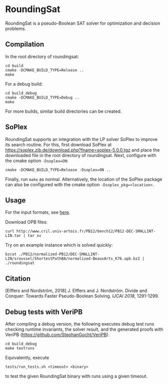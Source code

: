 # RoundingSat

RoundingSat is a pseudo-Boolean SAT solver for optimization and decision problems.

## Compilation

In the root directory of roundingsat:

    cd build
    cmake -DCMAKE_BUILD_TYPE=Release ..
    make

For a debug build:

    cd build_debug
    cmake -DCMAKE_BUILD_TYPE=Debug ..
    make

For more builds, similar build directories can be created.

## SoPlex

RoundingSat supports an integration with the LP solver SoPlex to improve its search routine.
For this, first download SoPlex at https://soplex.zib.de/download.php?fname=soplex-5.0.0.tgz and place the downloaded file in the root directory of roundingsat.
Next, configure with the cmake option `-Dsoplex=ON`:

    cmake -DCMAKE_BUILD_TYPE=Release -Dsoplex=ON ..

Finally, run `make` as normal.
Alternatively, the location of the SoPlex package can also be configured with the cmake option `-Dsoplex_pkg=<location>`.

## Usage

For the input formats, see [here](InputFormats.md).

Download OPB files:

    curl http://www.cril.univ-artois.fr/PB12/bench12/PB12-DEC-SMALLINT-LIN.tar | tar xv

Try on an example instance which is solved quickly:

    bzcat ./PB12/normalized-PB12/DEC-SMALLINT-LIN/sroussel/ShortestPathBA/normalized-BeauxArts_K76.opb.bz2 | ./roundingsat

## Citation

[Elffers and Nordström, 2018] J. Elffers and J. Nordström. Divide and Conquer: Towards Faster Pseudo-Boolean Solving. *IJCAI 2018*, 1291-1299.

## Debug tests with VeriPB

After compiling a debug version, the following executes debug test runs checking runtime invariants, the solver result, and the generated proofs with VeriPB (https://github.com/StephanGocht/VeriPB).

    cd build_debug
    make testruns

Equivalently, execute

    tests/run_tests.sh <timeout> <binary>

to test the given RoundingSat binary with runs using a given timeout.
